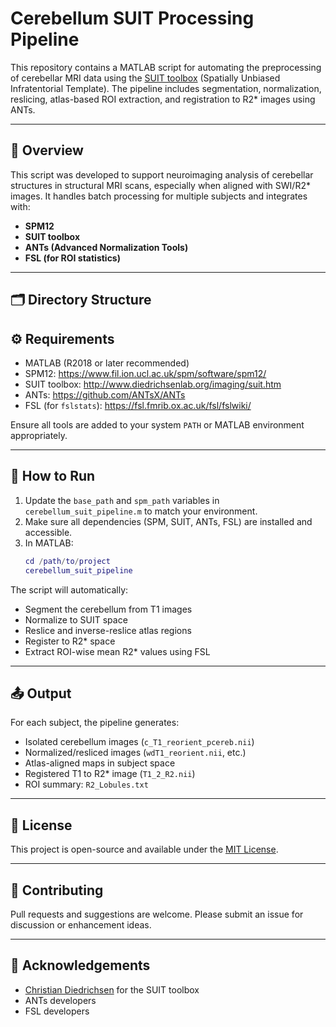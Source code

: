 # Cerebellum SUIT Processing Pipeline

This repository contains a MATLAB script for automating the preprocessing of cerebellar MRI data using the [SUIT toolbox](http://www.diedrichsenlab.org/imaging/suit.htm) (Spatially Unbiased Infratentorial Template). The pipeline includes segmentation, normalization, reslicing, atlas-based ROI extraction, and registration to R2* images using ANTs.

---

## 🧠 Overview

This script was developed to support neuroimaging analysis of cerebellar structures in structural MRI scans, especially when aligned with SWI/R2* images. It handles batch processing for multiple subjects and integrates with:

- **SPM12**
- **SUIT toolbox**
- **ANTs (Advanced Normalization Tools)**
- **FSL (for ROI statistics)**

---

## 🗂️ Directory Structure
## ⚙️ Requirements

- MATLAB (R2018 or later recommended)
- SPM12: https://www.fil.ion.ucl.ac.uk/spm/software/spm12/
- SUIT toolbox: http://www.diedrichsenlab.org/imaging/suit.htm
- ANTs: https://github.com/ANTsX/ANTs
- FSL (for `fslstats`): https://fsl.fmrib.ox.ac.uk/fsl/fslwiki/

Ensure all tools are added to your system `PATH` or MATLAB environment appropriately.

---

## 🚀 How to Run

1. Update the `base_path` and `spm_path` variables in `cerebellum_suit_pipeline.m` to match your environment.
2. Make sure all dependencies (SPM, SUIT, ANTs, FSL) are installed and accessible.
3. In MATLAB:
    ```matlab
    cd /path/to/project
    cerebellum_suit_pipeline
    ```

The script will automatically:

- Segment the cerebellum from T1 images
- Normalize to SUIT space
- Reslice and inverse-reslice atlas regions
- Register to R2* space
- Extract ROI-wise mean R2* values using FSL

---

## 📤 Output

For each subject, the pipeline generates:

- Isolated cerebellum images (`c_T1_reorient_pcereb.nii`)
- Normalized/resliced images (`wdT1_reorient.nii`, etc.)
- Atlas-aligned maps in subject space
- Registered T1 to R2* image (`T1_2_R2.nii`)
- ROI summary: `R2_Lobules.txt`

---

## 📜 License

This project is open-source and available under the [MIT License](LICENSE).

---

## 🙋 Contributing

Pull requests and suggestions are welcome. Please submit an issue for discussion or enhancement ideas.

---

## 🧬 Acknowledgements

- [Christian Diedrichsen](http://www.diedrichsenlab.org/) for the SUIT toolbox
- ANTs developers
- FSL developers

